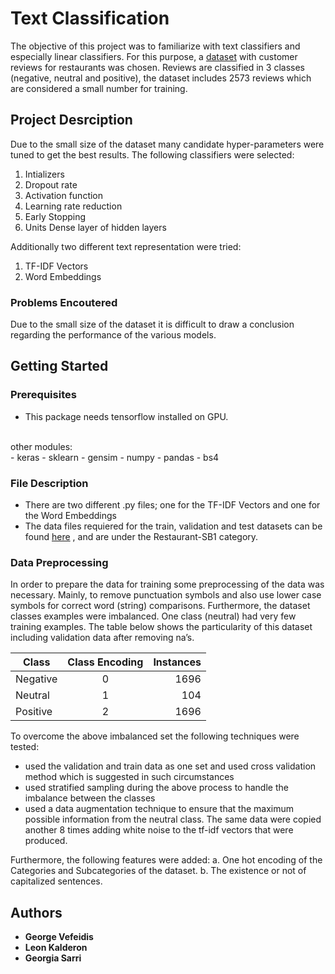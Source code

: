 # Text Classification
The objective of this project was to familiarize with text classifiers and especially linear classifiers. For this purpose, a [dataset](http://alt.qcri.org/semeval2016/task5/index.php?id=data-and-tools) with customer reviews for restaurants was chosen. 
Reviews are classified in 3 classes (negative, neutral and positive), the dataset includes 2573 reviews which are considered a small number for training. 

## Project Desrciption
Due to the small size of the dataset many candidate hyper-parameters were tuned to get the best results. 
The following classifiers were selected:

1. Intializers
2. Dropout rate
3. Activation function
4. Learning rate reduction
5. Early Stopping
6. Units Dense layer of hidden layers

Additionally two different text representation were tried:
1. TF-IDF Vectors
2. Word Embeddings

### Problems Encoutered
Due to the small size of the dataset it is difficult to draw a conclusion regarding the performance of the various models. 

## Getting Started
### Prerequisites

* This package needs tensorflow installed on GPU.
<br>
other modules:
<br>
- keras
- sklearn
- gensim
- numpy
- pandas
- bs4

### File Description

* There are two different .py files; one for the TF-IDF Vectors and one for the Word Embeddings
* The data files requiered for the train, validation and test datasets can be found [here](http://alt.qcri.org/semeval2016/task5/index.php?id=data-and-tools) , and are under the Restaurant-SB1 category.

### Data Preprocessing

In order to prepare the data for training some preprocessing of the data was necessary. Mainly, to remove punctuation symbols and also use lower case symbols for correct word (string) comparisons. Furthermore, the dataset classes examples were imbalanced. One class (neutral) had very few training examples. The table below shows the particularity of this dataset including validation data after removing na’s.

| Class        | Class Encoding| Instances  |
| -------------|:-------------:| ----------:|
| Negative     | 0 			   | 1696		|
| Neutral      | 1 			   | 104 		|
| Positive     | 2 			   | 1696		|

To overcome the above imbalanced set the following techniques were tested:
* used the validation and train data as one set and used cross validation method which is suggested in such circumstances
* used stratified sampling during the above process to handle the imbalance between the classes
* used a data augmentation technique to ensure that the maximum possible information from the neutral class. The same data were copied another 8 times adding white noise to the tf-idf vectors that were produced.

Furthermore, the following features were added:
a.	One hot encoding of the Categories and Subcategories of the dataset.
b.	The existence or not of capitalized sentences.

## Authors
* **George Vefeidis**
* **Leon Kalderon**
* **Georgia Sarri**
